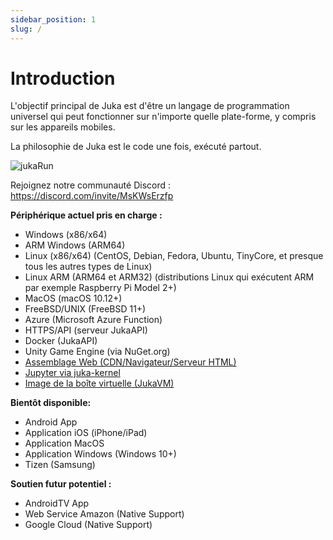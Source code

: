 ```yaml
---
sidebar_position: 1
slug: /
---
```


# Introduction

L'objectif principal de Juka est d'être un langage de programmation universel qui peut fonctionner sur n'importe quelle plate-forme, y compris sur les appareils mobiles.

La philosophie de Juka est le code une fois, exécuté partout.

![jukaRun](/img/latestjuka.gif)

Rejoignez notre communauté Discord : https://discord.com/invite/MsKWsErzfp

__Périphérique actuel pris en charge :__
- Windows (x86/x64)
- ARM Windows (ARM64)
- Linux (x86/x64) (CentOS, Debian, Fedora, Ubuntu, TinyCore, et presque tous les autres types de Linux)
- Linux ARM (ARM64 et ARM32) (distributions Linux qui exécutent ARM par exemple Raspberry Pi Model 2+)
- MacOS (macOS 10.12+)
- FreeBSD/UNIX (FreeBSD 11+)
- Azure (Microsoft Azure Function)
- HTTPS/API (serveur JukaAPI)
- Docker (JukaAPI)
- Unity Game Engine (via NuGet.org)
- [Assemblage Web (CDN/Navigateur/Serveur HTML)](https://github.com/jukaLang/juka-webassembly)
- [Jupyter via juka-kernel](https://github.com/jukaLang/juka_kernel)
- [Image de la boîte virtuelle (JukaVM)](https://github.com/jukaLang/jukaVM)

__Bientôt disponible:__
- Android App
- Application iOS (iPhone/iPad)
- Application MacOS
- Application Windows (Windows 10+)
- Tizen (Samsung)

__Soutien futur potentiel :__
- AndroidTV App
- Web Service Amazon (Native Support)
- Google Cloud (Native Support)


